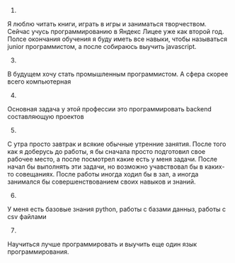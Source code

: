 1.
Я люблю читать книги, играть в игры и заниматься творчеством. Сейчас учусь программированию в Яндекс Лицее уже как второй год. Полсе окончания обучения я буду иметь все навыки, чтобы называться junior программистом, а после собираюсь выучить javascript.

3.
В будущем хочу стать промышленным программистом. А сфера скорее всего компьютерная

4.
Основная задача у этой профессии это программировать backend составляющую проектов

5.
С утра просто завтрак и всякие обычные утренние занятия. После того как я доберусь до работы, я бы сначала просто подготовил свое рабочее место, а после посмотрел какие есть у меня задачи. После начал бы выполнять эти задачи, но возможно учавствовал бы в каких-то совещаниях. После работы иногда ходил бы в зал, а иногда занимался бы совершенствованием своих навыков и знаний.

6.
У меня есть базовые знания python, работы с базами данныз, работы с csv файлами

7.
Научиться лучше программировать и выучить еще один язык программирования.
